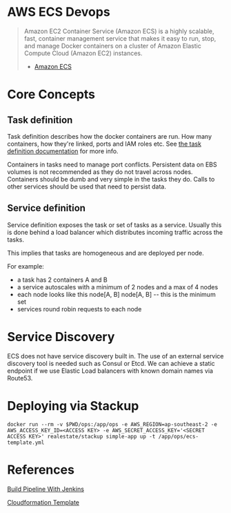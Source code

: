 # AWS ECS Devops

> Amazon EC2 Container Service (Amazon ECS) is a highly scalable, fast, container management service that makes it easy to run, stop, and manage Docker containers on a cluster of Amazon Elastic Compute Cloud (Amazon EC2) instances.
> - [Amazon ECS](http://docs.aws.amazon.com/AmazonECS/latest/developerguide/Welcome.html)

# Core Concepts

## Task definition

Task definition describes how the docker containers are run. How many containers, how they're linked, ports and IAM roles etc.
See [the task definition documentation](http://docs.aws.amazon.com/AmazonECS/latest/developerguide/task_defintions.html) for more info.

Containers in tasks need to manage port conflicts. Persistent data on EBS volumes is not recommended as they do not travel across nodes. Containers should be dumb and very simple in the tasks they do. Calls to other services should be used that need to persist data.

## Service definition

Service definition exposes the task or set of tasks as a service. Usually this is done behind a load balancer which distributes incoming traffic across the tasks.

This implies that tasks are homogeneous and are deployed per node. 

For example:
  - a task has 2 containers A and B
  - a service autoscales with a minimum of 2 nodes and a max of 4 nodes
  - each node looks like this node[A, B] node[A, B] -- this is the minimum set
  - services round robin requests to each node


# Service Discovery
ECS does not have service discovery built in. The use of an external service discovery tool is needed such as Consul or Etcd.
We can achieve a static endpoint if we use Elastic Load balancers with known domain names via Route53.

# Deploying via Stackup

```
docker run --rm -v $PWD/ops:/app/ops -e AWS_REGION=ap-southeast-2 -e AWS_ACCESS_KEY_ID=<ACCESS KEY> -e AWS_SECRET_ACCESS_KEY='<SECRET ACCESS KEY>' realestate/stackup simple-app up -t /app/ops/ecs-template.yml

```


# References
[Build Pipeline With Jenkins](https://aws.amazon.com/blogs/devops/set-up-a-build-pipeline-with-jenkins-and-amazon-ecs/)

[Cloudformation Template](http://docs.aws.amazon.com/AWSCloudFormation/latest/UserGuide/quickref-ecs.html#quickref-ecs-example-1.yaml)
